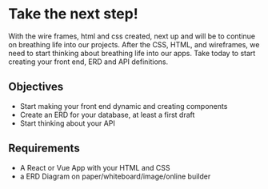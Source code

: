 # Take the next step!

With the wire frames, html and css created, next up and will be to continue on breathing life into our projects. After the CSS, HTML, and wireframes, we need to start thinking about breathing life into our apps. Take today to start creating your front end, ERD and API definitions.

## Objectives

- Start making your front end dynamic and creating components
- Create an ERD for your database, at least a first draft
- Start thinking about your API

## Requirements

- A React or Vue App with your HTML and CSS
- a ERD Diagram on paper/whiteboard/image/online builder
